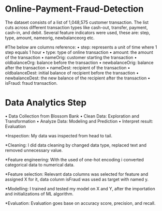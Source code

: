 # Online-Payment-Fraud-Detection
The dataset consists of a list of  1,048,575 customer transaction. The list cuts across different transaction types like cash-out, transfer, payment, cash-in, and debit. 
Several feature indicators were used, these are: step, type, amount, nameorig, newbalanceorg etc.

#The below are columns reference:
• step: represents a unit of time where 1 step equals 1 hour
• type: type of online transaction
• amount: the amount of the transaction
• nameOrig: customer starting the transaction
• oldbalanceOrg: balance before the transaction
• newbalanceOrig: balance after the transaction
• nameDest: recipient of the transaction
• oldbalanceDest: initial balance of recipient before the transaction
• newbalanceDest: the new balance of the recipient after the transaction
• isFraud: fraud transaction.

# Data Analytics Step 

• Data Collection from Blossom Bank
• Clean Data: Exploration and Transformation
• Analyze Data: Modeling and Prediction
• Interpret result: Evaluation

*Inspection: My data was inspected from head to tail.

*Cleaning: I did data cleaning by changed data type, replaced text and removed unnecessary value.

*Feature engineering: With the used of one-hot encoding i converted categorical data to numerical data.

*Feature selection: Relevant data columns was selected for feature and assigned X for it, data colunm isFraud was used as target with named y.

*Modelling: I trained and tested my model on X and Y, after the importation and initializations of ML algorithm.

*Evaluation: Evaluation goes base on accuracy score, precision, and recall.
